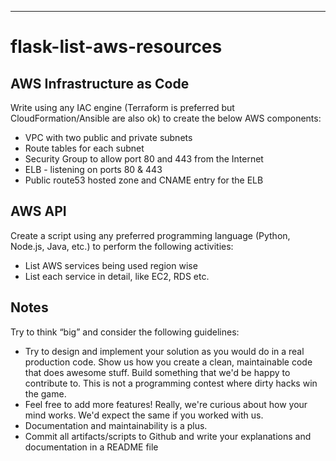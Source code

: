 ---
# flask-list-aws-resources

## AWS Infrastructure as Code
Write using any IAC engine (Terraform is preferred but CloudFormation/Ansible are also ok) to
create the below AWS components:
- VPC with two public and private subnets
- Route tables for each subnet
- Security Group to allow port 80 and 443 from the Internet
- ELB - listening on ports 80 & 443
- Public route53 hosted zone and CNAME entry for the ELB

## AWS API
Create a script using any preferred programming language (Python, Node.js, Java, etc.) to perform
the following activities:
- List AWS services being used region wise
- List each service in detail, like EC2, RDS etc.

## Notes
Try to think “big” and consider the following guidelines:
- Try to design and implement your solution as you would do in a real production code. Show
us how you create a clean, maintainable code that does awesome stuff. Build something
that we'd be happy to contribute to. This is not a programming contest where dirty hacks
win the game.
- Feel free to add more features! Really, we're curious about how your mind works. We'd
expect the same if you worked with us.
- Documentation and maintainability is a plus.
- Commit all artifacts/scripts to Github and write your explanations and documentation in a
README file
